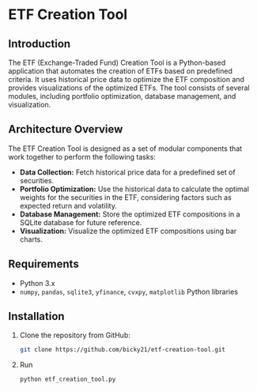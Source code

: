 # ETF Creation Tool

## Introduction

The ETF (Exchange-Traded Fund) Creation Tool is a Python-based application that automates the creation of ETFs based on predefined criteria. It uses historical price data to optimize the ETF composition and provides visualizations of the optimized ETFs. The tool consists of several modules, including portfolio optimization, database management, and visualization.

## Architecture Overview

The ETF Creation Tool is designed as a set of modular components that work together to perform the following tasks:

- **Data Collection:** Fetch historical price data for a predefined set of securities.
- **Portfolio Optimization:** Use the historical data to calculate the optimal weights for the securities in the ETF, considering factors such as expected return and volatility.
- **Database Management:** Store the optimized ETF compositions in a SQLite database for future reference.
- **Visualization:** Visualize the optimized ETF compositions using bar charts.

## Requirements

- Python 3.x
- `numpy`, `pandas`, `sqlite3`, `yfinance`, `cvxpy`, `matplotlib` Python libraries

## Installation

1. Clone the repository from GitHub:

   ```bash
   git clone https://github.com/bicky21/etf-creation-tool.git

2. Run
   ```bash
   python etf_creation_tool.py
